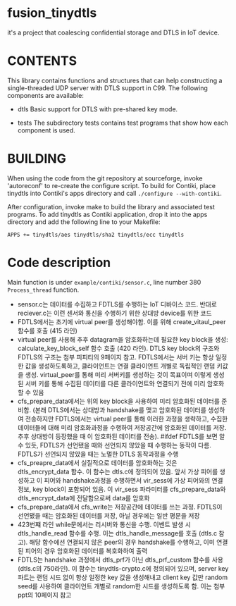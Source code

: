 # fusion_tinydtls
it's a project that coalescing confidential storage and DTLS in IoT device.

# CONTENTS 

This library contains functions and structures that can help
constructing a single-threaded UDP server with DTLS support in
C99. The following components are available:

* dtls
  Basic support for DTLS with pre-shared key mode.

* tests
  The subdirectory tests contains test programs that show how each
  component is used. 

# BUILDING

When using the code from the git repository at sourceforge, invoke
'autoreconf' to re-create the configure script. To build for Contiki,
place tinydtls into Contiki's apps directory and call 
  `./configure --with-contiki`.

After configuration, invoke make to build the library and associated
test programs. To add tinydtls as Contiki application, drop it into
the apps directory and add the following line to your Makefile:

  `APPS += tinydtls/aes tinydtls/sha2 tinydtls/ecc tinydtls`


# Code description

Main function is under `example/contiki/sensor.c`, line number 380 `Process_thread` function.

- sensor.c는 데이터를 수집하고 FDTLS를 수행하는 IoT 디바이스 코드. 반대로 reciever.c는 이런 센서와 통신을 수행하기 위한 상대방 device를 위한 코드 
- FDTLS에서는 초기에 virtual peer를 생성해야함. 이를 위해 create_vitaul_peer 함수를 호출 (415 라인)
- virtual peer를 사용해 추후 datagram을 암호화하는데 필요한 key block을 생성: calculate_key_block_self 함수 호출 (420 라인). DTLS key block의 구조와 FDTLS의 구조는 첨부 피피티의 9페이지 참고. FDTLS에서는 서버 키는 항상 일정한 값을 생성하도록하고, 클라이언트는 연결 클라이언트 개별로 독립적인 랜덤 키값을 생성. virtual_peer를 통해 미리 서버키를 생성하는 것이 목표이며 이렇게 생성된 서버 키를 통해 수집된 데이터를 다른 클라이언트와 연결되기 전에 미리 암호화할 수 있음 
- cfs_prepare_data에서는 위의 key block을 사용하여 미리 암호화된 데이터를 준비함. (본래 DTLS에서는 상대방과 handshake를 맺고 암호화된 데이터를 생성하여 전송하지만 FDTLS에서는 virtual peer를 통해 이러한 과정을 생략하고, 수집한 데이터들에 대해 미리 암호화과정을 수행하여 저장공간에 암호화된 데이터를 저장. 추후 상대방이 등장했을 때 이 암호화된 데이터를 전송). #ifdef FDTLS를 보면 알 수 있듯, FDTLS가 선언됐을 때와 선언되지 않았을 때 수행하는 동작이 다름. FDTLS가 선언되지 않았을 때는 노멀한 DTLS 동작과정을 수행 
- cfs_preapre_data에서 실질적으로 데이터를 암호화하는 것은 dtls_encrypt_data 함수. 이 함수는 dtls.c에 정의되어 있음. 앞서 가상 피어를 생성하고 이 피어와 handshake과정을 수행하면서 vir_sess에 가상 피어와의 연결 정보, key block이 포함되어 있음. 이 vir_sess 파라미터를 cfs_prepare_data와 dtls_encrypt_data에 전달함으로써 data를 암호화 
- cfs_prepare_data에서 cfs_write는 저장공간에 데이터를 쓰는 과정. FDTLS이 선언됐을 때는 암호화된 데이터를 저장, 아닐 경우에는 일반 평문을 저장
- 423번쨰 라인 while문에서는 리시버와 통신을 수행. 이벤트 발생 시 dtls_handle_read 함수를 수행. 이는 dtls_handle_message를 호출 (dtls.c 참고). 해당 함수에선 연결되지 않은 peer의 경우 handshake를 수행하고, 이미 연결된 피어의 경우 암호화된 데이터를 복호화하여 출력 
- FDTLS는 handshake 과정에서 dtls_prf가 아닌 dtls_prf_custom 함수를 사용 (dtls.c의 750라인). 이 함수는 tinydtls-crypto.c에 정의되어 있으며, server key 파트는 랜덤 시드 없이 항상 일정한 key 값을 생성해내고 client key 값만 random seed를 사용하여 클라이언트 개별로 random한 시드를 생성하도록 함. 이는 첨부 ppt의 10페이지 참고 